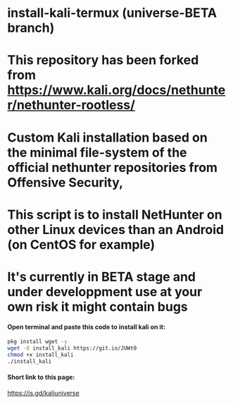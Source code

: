 # install-kali-termux (universe-BETA branch)
# This repository has been forked from https://www.kali.org/docs/nethunter/nethunter-rootless/
# Custom Kali installation based on the minimal file-system of the official nethunter repositories from Offensive Security, 
# This script is to install NetHunter on other Linux devices than an Android (on CentOS for example) 
# It's currently in BETA stage and under developpment use at your own risk it might contain bugs

#### Open terminal and paste this code to install kali on it:
```bash
pkg install wget -y 
wget -O install_kali https://git.io/JUWt0
chmod +x install_kali
./install_kali
```
#### Short link to this page:
https://is.gd/kaliuniverse
